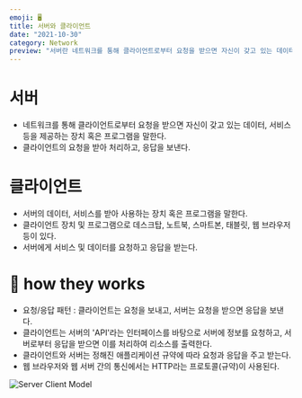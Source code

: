 ```yaml
---
emoji: 🖥️
title: 서버와 클라이언트
date: "2021-10-30"
category: Network
preview: "서버란 네트워크를 통해 클라이언트로부터 요청을 받으면 자신이 갖고 있는 데이터, 서비스 등을 제공하는 장치 혹은 프로그램을 말한다 클라이언트의 요청을 받아 처리하고, 응답을 보낸다. 클라이언트란 서버의 데이터, 서비스를 받아 사용하는 장치 혹은 프로그램을 말한다 클라이언트 장치 및 프로그램으로 데스크탑, 노트북, 스마트본, 태블릿, 웹 브라우저 등이 있다. 서버에게 서비스 및 데이터를 요청하고 응답을 받는다."
---
```


# 서버

- 네트워크를 통해 클라이언트로부터 요청을 받으면 자신이 갖고 있는 데이터, 서비스 등을 제공하는 장치 혹은 프로그램을 말한다.
- 클라이언트의 요청을 받아 처리하고, 응답을 보낸다.

# 클라이언트

- 서버의 데이터, 서비스를 받아 사용하는 장치 혹은 프로그램을 말한다.
- 클라이언트 장치 및 프로그램으로 데스크탑, 노트북, 스마트본, 태블릿, 웹 브라우저 등이 있다.
- 서버에게 서비스 및 데이터를 요청하고 응답을 받는다.

# 💚 how they works

- 요청/응답 패턴 : 클라이언트는 요청을 보내고, 서버는 요청을 받으면 응답을 보낸다.
- 클라이언트는 서버의 'API'라는 인터페이스를 바탕으로 서버에 정보를 요청하고, 서버로부터 응답을 받으면 이를 처리하여 리소스를 출력한다.
- 클라이언트와 서버는 정해진 애플리케이션 규약에 따라 요청과 응답을 주고 받는다.
- 웹 브라우저와 웹 서버 간의 통신에서는 HTTP라는 프로토콜(규약)이 사용된다.

![Server Client Model](1.png)
